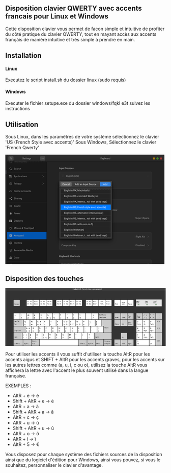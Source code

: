 ## Disposition clavier QWERTY avec accents francais pour Linux et Windows

Cette disposition clavier vous permet de facon simple et intuitive de profiter du côté pratique du clavier QWERTY, tout en mayant accès aux accents françàis de manière intuitive et très simple à prendre en main.


## Installation

#### Linux

Executez le script install.sh du dossier linux (sudo requis)

#### Windows

Executer le fichier setupe.exe du dossier windows/fqkl e3t suivez les instructions



## Utilisation

Sous Linux, dans les paramètres de votre système sélectionnez le clavier 'US (French Style avec accents)'
Sous Windows, Sélectionnez le clavier 'French Qwerty'

![Image selection Clavier](https://github.com/HeRrKrUgEr/french-qwerty-keyboard/blob/master/assets/selection-clavier-gnome.png)



## Disposition des touches

![Image disposition Clavier](https://github.com/HeRrKrUgEr/french-qwerty-keyboard/blob/master/assets/disposition-clavier-gnome.png)

Pour utiliser les accents il vous suffit d'utiliser la touche AltR pour les accents aigus et SHIFT + AltR pour les accents graves, pour les accents sur les autres lettres comme (a, u, i, c ou o), utilisez la touche AltR vous affichera la lettre avec l'accent le plus souvent utilisé dans la langue française.

EXEMPLES :

* AltR + e -> é
* Shift + AltR + e -> è
* AltR + a -> à
* Shift + AltR + a -> â
* AltR + c -> ç
* AltR + u -> ù
* Shift + AltR + u -> û
* AltR + o -> ô
* AltR + i -> ï
* AltR + 5 -> €


Vous disposez pour chaque système des fichiers sources de la disposition ainsi que du logiciel d'édition pour Windows, ainsi vous pouvez, si vous le souhaitez, personnaliser le clavier d'avantage.
